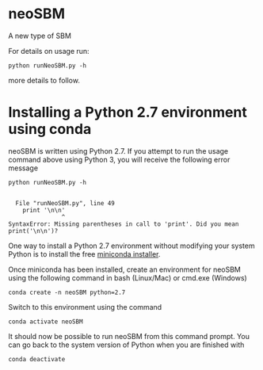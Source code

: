 # neoSBM
A new type of SBM

For details on usage run:
```
python runNeoSBM.py -h 
```
more details to follow.

# Installing a Python 2.7 environment using conda

neoSBM is written using Python 2.7.  If you attempt to run the usage command above using Python 3, you will receive the following error message

```
python runNeoSBM.py -h 


  File "runNeoSBM.py", line 49
    print '\n\n'
               ^
SyntaxError: Missing parentheses in call to 'print'. Did you mean print('\n\n')?
```

One way to install a Python 2.7 environment without modifying your system Python is to install the free [miniconda installer](https://docs.conda.io/en/latest/miniconda.html).

Once miniconda has been installed, create an environment for neoSBM using the following command in bash (Linux/Mac) or cmd.exe (Windows)

```
conda create -n neoSBM python=2.7
```

Switch to this environment using the command

```
conda activate neoSBM
```

It should now be possible to run neoSBM from this command prompt.  You can go back to the system version of Python when you are finished with

```
conda deactivate
```